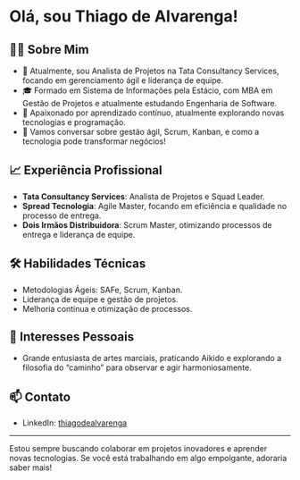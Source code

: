 # Olá, sou Thiago de Alvarenga!

## 👨‍💻 Sobre Mim
- 🚀 Atualmente, sou Analista de Projetos na Tata Consultancy Services, focando em gerenciamento ágil e liderança de equipe.
- 🎓 Formado em Sistema de Informações pela Estácio, com MBA em Gestão de Projetos e atualmente estudando Engenharia de Software.
- 🌱 Apaixonado por aprendizado contínuo, atualmente explorando novas tecnologias e programação.
- 💬 Vamos conversar sobre gestão ágil, Scrum, Kanban, e como a tecnologia pode transformar negócios!

## 📈 Experiência Profissional
- **Tata Consultancy Services**: Analista de Projetos e Squad Leader.
- **Spread Tecnologia**: Agile Master, focando em eficiência e qualidade no processo de entrega.
- **Dois Irmãos Distribuidora**: Scrum Master, otimizando processos de entrega e liderança de equipe.

## 🛠️ Habilidades Técnicas
- Metodologias Ágeis: SAFe, Scrum, Kanban.
- Liderança de equipe e gestão de projetos.
- Melhoria contínua e otimização de processos.

## 🥋 Interesses Pessoais
- Grande entusiasta de artes marciais, praticando Aikido e explorando a filosofia do “caminho” para observar e agir harmoniosamente.

## 📫 Contato
- LinkedIn: [thiagodealvarenga](www.linkedin.com/in/thiagodealvarenga)

---

Estou sempre buscando colaborar em projetos inovadores e aprender novas tecnologias. Se você está trabalhando em algo empolgante, adoraria saber mais!
